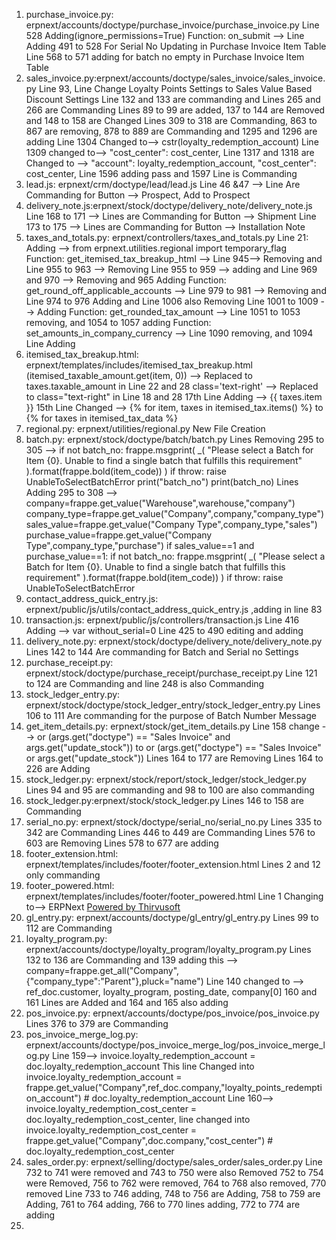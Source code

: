 1. purchase_invoice.py: erpnext/accounts/doctype/purchase_invoice/purchase_invoice.py
                           Line 528 Adding(ignore_permissions=True)
                           Function: on_submit --> Line Adding 491 to 528 For Serial No Updating in Purchase Invoice Item Table
                                                   Line 568 to 571 adding for batch no empty in Purchase Invoice Item Table
3. sales_invoice.py:erpnext/accounts/doctype/sales_invoice/sales_invoice.py
                          Line 93, Line Change Loyalty Points Settings to Sales Value Based Discount Settings
                          Line 132 and 133 are commanding and Lines 265 and 266 are Commanding 
                          Lines 89 to 99 are added, 137 to 144 are Removed and 148 to 158 are Changed
                          Lines 309 to 318 are Commanding, 863 to 867 are removing, 878 to 889 are Commanding and 1295 and 1296 are adding
                          Line 1304 Changed to--> cstr(loyalty_redemption_account)
                          Line 1309 changed to--> "cost_center": cost_center,
                          Line 1317 and 1318 are Changed to --> "account": loyalty_redemption_account,
								"cost_center": cost_center,
                          Line 1596 adding pass and 1597 Line is Commanding
5. lead.js: erpnext/crm/doctype/lead/lead.js
                          Line 46 &47  --> Line Are Commanding for Button --> Prospect, Add to Prospect
6. delivery_note.js:erpnext/stock/doctype/delivery_note/delivery_note.js
                          Line 168 to 171 --> Lines are Commanding for Button --> Shipment
                          Line 173 to 175 --> Lines are Commanding for Button --> Installation Note
7. taxes_and_totals.py: erpnext/controllers/taxes_and_totals.py
                          Line 21: Adding --> from erpnext.utilities.regional import temporary_flag
                          Function: get_itemised_tax_breakup_html -->  Line 945--> Removing and Line 955 to 963 --> Removing
                                                                       Line 955 to 959 --> adding and Line 969 and 970 --> Removing and 965 Adding
                          Function: get_round_off_applicable_accounts --> Line 979 to 981 --> Removing and Line 974 to 976 Adding and Line 1006 also Removing
                                                                          Line 1001 to 1009 --> Adding
                          Function: get_rounded_tax_amount --> Line 1051 to 1053 removing, and 1054 to 1057 adding
                          Function: set_amounts_in_company_currency --> Line 1090 removing, and 1094 Line Adding
8. itemised_tax_breakup.html: erpnext/templates/includes/itemised_tax_breakup.html
                          (itemised_taxable_amount.get(item, 0)) --> Replaced to taxes.taxable_amount in Line 22 and 28
                          class='text-right' --> Replaced to class="text-right" in Line 18 and 28
                          17th Line Adding --> 					<td>{{ taxes.item }}</td>
                          15th Line Changed  --> {% for item, taxes in itemised_tax.items() %} to  {% for taxes in itemised_tax_data %}
9. regional.py: erpnext/utilities/regional.py
                New File Creation
10. batch.py: erpnext/stock/doctype/batch/batch.py
                           Lines Removing 295 to 305 --> 	if not batch_no:
                                                          		frappe.msgprint(
                                                          			_(
                                                          				"Please select a Batch for Item {0}. Unable to find a single batch that fulfills this requirement"
                                                          			).format(frappe.bold(item_code))
                                                          		)
                                                          		if throw:
                                                          			raise UnableToSelectBatchError
                                                          	print("batch_no")
                                                          	print(batch_no)
                          Lines Adding 295 to 308 --> company=frappe.get_value("Warehouse",warehouse,"company")
                                                        	company_type=frappe.get_value("Company",company,"company_type")
                                                        	sales_value=frappe.get_value("Company Type",company_type,"sales")
                                                        	purchase_value=frappe.get_value("Company Type",company_type,"purchase")
                                                        	if sales_value==1 and purchase_value==1:
                                                        		if not batch_no:
                                                        			frappe.msgprint(
                                                        				_(
                                                        					"Please select a Batch for Item {0}. Unable to find a single batch that fulfills this requirement"
                                                        				).format(frappe.bold(item_code))
                                                        			)
                                                        			if throw:
                                                        				raise UnableToSelectBatchError
11. contact_address_quick_entry.js: erpnext/public/js/utils/contact_address_quick_entry.js
                                  ,adding in line 83
12. transaction.js: erpnext/public/js/controllers/transaction.js
                    Line 416 Adding --> 		var without_serial=0
                    Line 425 to 490 editing and adding
13. delivery_note.py: erpnext/stock/doctype/delivery_note/delivery_note.py
                    Lines 142 to 144 Are commanding for Batch and Serial no Settings
14. purchase_receipt.py: erpnext/stock/doctype/purchase_receipt/purchase_receipt.py
                    Line 121 to 124 are Commanding and line 248 is also Commanding
15. stock_ledger_entry.py: erpnext/stock/doctype/stock_ledger_entry/stock_ledger_entry.py
                    Lines 106 to 111 Are commanding for the purpose of Batch Number Message
16. get_item_details.py: erpnext/stock/get_item_details.py
                    Line 158 change --> or (args.get("doctype") == "Sales Invoice" and args.get("update_stock")) to or (args.get("doctype") == "Sales Invoice" or args.get("update_stock"))
                    Lines 164 to 177 are Removing
                    Lines 164 to 226 are Adding
17. stock_ledger.py: erpnext/stock/report/stock_ledger/stock_ledger.py
                   Lines 94 and 95 are commanding and 98 to 100 are also commanding
18. stock_ledger.py:erpnext/stock/stock_ledger.py
                   Lines 146 to 158 are Commanding
19. serial_no.py: erpnext/stock/doctype/serial_no/serial_no.py
                  Lines 335 to 342 are Commanding
                  Lines 446 to 449 are Commanding
                  Lines 576 to 603 are Removing
                  Lines 578 to 677 are adding
20. footer_extension.html: erpnext/templates/includes/footer/footer_extension.html
                Lines 2 and 12 only commanding
21. footer_powered.html: erpnext/templates/includes/footer/footer_powered.html
                Line 1 Changing to--> ERPNext</a> <a href="https://erpnext.com?source=website_footer" target="_blank" class="text-muted">Powered by Thirvusoft</a>
22. gl_entry.py: erpnext/accounts/doctype/gl_entry/gl_entry.py
                Lines 99 to 112 are Commanding
23. loyalty_program.py: erpnext/accounts/doctype/loyalty_program/loyalty_program.py
                Lines 132 to 136 are Commanding and  139 adding this --> company=frappe.get_all("Company",{"company_type":"Parent"},pluck="name")
                Line  140 changed to --> ref_doc.customer, loyalty_program, posting_date, company[0]
                160 and 161 Lines are Added and 164 and 165 also adding
24. pos_invoice.py: erpnext/accounts/doctype/pos_invoice/pos_invoice.py
                Lines 376 to 379 are Commanding
25. pos_invoice_merge_log.py: erpnext/accounts/doctype/pos_invoice_merge_log/pos_invoice_merge_log.py
               Line 159--> invoice.loyalty_redemption_account = doc.loyalty_redemption_account This line Changed into
                          invoice.loyalty_redemption_account =  frappe.get_value("Company",ref_doc.company,"loyalty_points_redemption_account")
				                  # doc.loyalty_redemption_account
               Line 160--> invoice.loyalty_redemption_cost_center = doc.loyalty_redemption_cost_center, line changed into
                          invoice.loyalty_redemption_cost_center = frappe.get_value("Company",doc.company,"cost_center")
				                   # doc.loyalty_redemption_cost_center
26. sales_order.py: erpnext/selling/doctype/sales_order/sales_order.py
              Line 732 to 741 were removed and 743 to 750 were also Removed 752 to 754 were Removed, 756 to 762 were removed, 764 to 768 also removed, 770 removed
              Line 733 to 746 adding, 748 to 756 are Adding, 758 to 759 are Adding, 761 to 764 adding, 766 to 770 lines adding, 772 to 774 are adding
27. 
